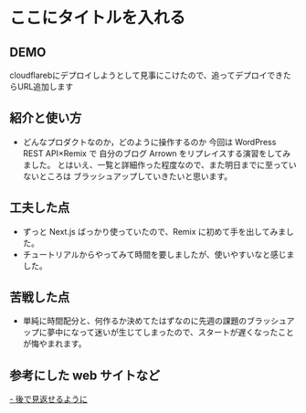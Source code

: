 # ここにタイトルを入れる

## DEMO

   cloudflarebにデプロイしようとして見事にこけたので、追ってデプロイできたらURL追加します

## 紹介と使い方

- どんなプロダクトなのか，どのように操作するのか
  今回は WordPress REST API×Remix で
  自分のブログ Arrown をリプレイスする演習をしてみました。
  とはいえ、一覧と詳細作った程度なので、また明日までに至っていないところは
  ブラッシュアップしていきたいと思います。

## 工夫した点

- ずっと Next.js ばっかり使っていたので、Remix に初めて手を出してみました。
- チュートリアルからやってみて時間を要しましたが、使いやすいなと感じました。

## 苦戦した点

- 単純に時間配分と、何作るか決めてたはずなのに先週の課題のブラッシュアップに夢中になって迷いが生じてしまったので、スタートが遅くなったことが悔やまれます。

## 参考にした web サイトなど

[ - 後で見返せるように](https://remix.run/docs/en/1.17.0)

